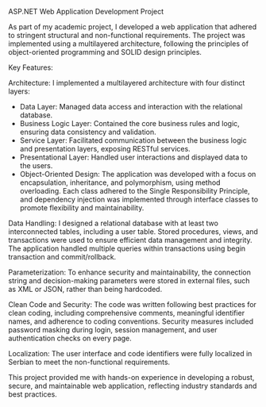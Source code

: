 ASP.NET Web Application Development Project

As part of my academic project, I developed a web application that adhered to stringent structural and non-functional requirements. The project was implemented using a multilayered architecture, following the principles of object-oriented programming and SOLID design principles.

Key Features:

Architecture: I implemented a multilayered architecture with four distinct layers:
 - Data Layer: Managed data access and interaction with the relational database.
 - Business Logic Layer: Contained the core business rules and logic, ensuring data consistency and validation.
 - Service Layer: Facilitated communication between the business logic and presentation layers, exposing RESTful services.
 - Presentational Layer: Handled user interactions and displayed data to the users.
 - Object-Oriented Design: The application was developed with a focus on encapsulation, inheritance, and polymorphism, using method overloading. Each class adhered to the Single Responsibility Principle, and dependency injection was implemented through interface classes to promote flexibility and maintainability.

Data Handling: I designed a relational database with at least two interconnected tables, including a user table. Stored procedures, views, and transactions were used to ensure efficient data management and integrity. The application handled multiple queries within transactions using begin transaction and commit/rollback.

Parameterization: To enhance security and maintainability, the connection string and decision-making parameters were stored in external files, such as XML or JSON, rather than being hardcoded.

Clean Code and Security: The code was written following best practices for clean coding, including comprehensive comments, meaningful identifier names, and adherence to coding conventions. Security measures included password masking during login, session management, and user authentication checks on every page.

Localization: The user interface and code identifiers were fully localized in Serbian to meet the non-functional requirements.

This project provided me with hands-on experience in developing a robust, secure, and maintainable web application, reflecting industry standards and best practices.
